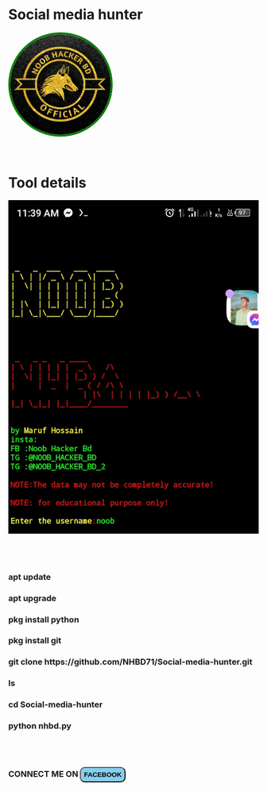 <!DOCTYPE html>
<html lang="en">
<head>
  <meta charset="UTF-8">
  <meta name="viewport" content="width=device-width, initial-scale=1.0">
  <meta http-equiv="X-UA-Compatible" content="ie=edge">
  <title>Document</title>
  
  

  
</head>
<body>
  
  <h1>Social media hunter</h1>
  
  
 
  
  <div class="logo">
  <img style="width:40%;
      border: 4px solid green;
      border-radius: 50%;" src="Imgg/1662749476812.jpg" alt="pic" />
  </div>
  <br>
  <br>
  
  <div class="user">
    <h1> Tool details</h1>
  </div>
  
  <div class="tool">
    <img src="Imgg/Screenshot_20220910-113944_1.jpg" alt="">
  </div>
  
  <br>
  <br />
  <br />
  
  
  
  <div class="comm">
    <h3>apt update</h3>
    <h3>apt upgrade</h3>
    <h3>pkg install python</h3>
    <h3>pkg install git</h3>
    <h3>git clone https://github.com/NHBD71/Social-media-hunter.git</h3>
    <h3>ls</h3>
    <h3>cd Social-media-hunter</h3>
    <h3>python nhbd.py</h3>
  </div>
  <br>
  <br>
  
 
<div class="Social">
  
  <h3>CONNECT ME ON  <a href="https://www.facebook.com/Toxic.Shiddik"><button style="padding: 6px;
      background: skyblue;
      border-radius: 10px;
      text-transform: uppercase;"><b>Facebook </b></button></a></h3>
</div>
  
  
  
  
</body>
</html>
